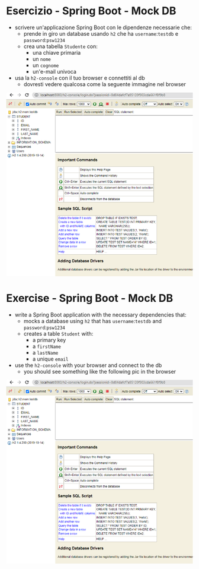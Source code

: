 # Esercizio - Spring Boot - Mock DB
* scrivere un'applicazione Spring Boot con le dipendenze necessarie che:
  * prende in giro un database usando `h2` che ha `username`:`testdb` e `password`:`psw1234`
  * crea una tabella `Studente` con:
    * una chiave primaria
    * un `nome`
    * un `cognome`
    * un'e-mail univoca
* usa la `h2-console` con il tuo browser e connettiti al db
  * dovresti vedere qualcosa come la seguente immagine nel browser

![H2 screenshot](h2-pic.PNG)


# Exercise - Spring Boot - Mock DB
* write a Spring Boot application with the necessary dependencies that:
  * mocks a database using `h2` that has `username`:`testdb` and `password`:`psw1234`
  * creates a table `Student` with:
    * a primary key
    * a `firstName`
    * a `lastName`
    * a unique `email`
* use the `h2-console` with your browser and connect to the db
  * you should see something like the following pic in the browser

![H2 screenshot](h2-pic.PNG)
